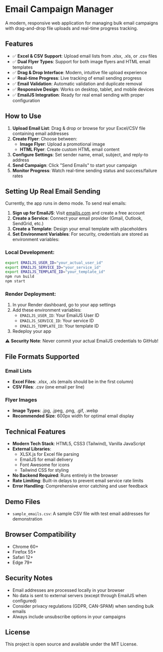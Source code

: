 # Email Campaign Manager

A modern, responsive web application for managing bulk email campaigns with drag-and-drop file uploads and real-time progress tracking.

## Features

- ✅ **Excel & CSV Support**: Upload email lists from .xlsx, .xls, or .csv files
- ✅ **Dual Flyer Types**: Support for both image flyers and HTML email templates
- ✅ **Drag & Drop Interface**: Modern, intuitive file upload experience
- ✅ **Real-time Progress**: Live tracking of email sending progress
- ✅ **Email Validation**: Automatic validation and duplicate removal
- ✅ **Responsive Design**: Works on desktop, tablet, and mobile devices
- ✅ **EmailJS Integration**: Ready for real email sending with proper configuration

## How to Use

1. **Upload Email List**: Drag & drop or browse for your Excel/CSV file containing email addresses
2. **Create Flyer**: Choose between:
   - **Image Flyer**: Upload a promotional image
   - **HTML Flyer**: Create custom HTML email content
3. **Configure Settings**: Set sender name, email, subject, and reply-to address
4. **Send Campaign**: Click "Send Emails" to start your campaign
5. **Monitor Progress**: Watch real-time sending status and success/failure rates

## Setting Up Real Email Sending

Currently, the app runs in demo mode. To send real emails:

1. **Sign up for EmailJS**: Visit [emailjs.com](https://www.emailjs.com/) and create a free account
2. **Create a Service**: Connect your email provider (Gmail, Outlook, SendGrid, etc.)
3. **Create a Template**: Design your email template with placeholders
4. **Set Environment Variables**: For security, credentials are stored as environment variables:

### Local Development:
```bash
export EMAILJS_USER_ID="your_actual_user_id"
export EMAILJS_SERVICE_ID="your_service_id"
export EMAILJS_TEMPLATE_ID="your_template_id"
npm run build
npm start
```

### Render Deployment:
1. In your Render dashboard, go to your app settings
2. Add these environment variables:
   - `EMAILJS_USER_ID`: Your EmailJS User ID
   - `EMAILJS_SERVICE_ID`: Your service ID
   - `EMAILJS_TEMPLATE_ID`: Your template ID
3. Redeploy your app

⚠️ **Security Note**: Never commit your actual EmailJS credentials to GitHub!

## File Formats Supported

### Email Lists
- **Excel Files**: .xlsx, .xls (emails should be in the first column)
- **CSV Files**: .csv (one email per line)

### Flyer Images
- **Image Types**: .jpg, .jpeg, .png, .gif, .webp
- **Recommended Size**: 600px width for optimal email display

## Technical Features

- **Modern Tech Stack**: HTML5, CSS3 (Tailwind), Vanilla JavaScript
- **External Libraries**: 
  - XLSX.js for Excel file parsing
  - EmailJS for email delivery
  - Font Awesome for icons
  - Tailwind CSS for styling
- **No Backend Required**: Runs entirely in the browser
- **Rate Limiting**: Built-in delays to prevent email service rate limits
- **Error Handling**: Comprehensive error catching and user feedback

## Demo Files

- `sample_emails.csv`: A sample CSV file with test email addresses for demonstration

## Browser Compatibility

- Chrome 60+
- Firefox 55+
- Safari 12+
- Edge 79+

## Security Notes

- Email addresses are processed locally in your browser
- No data is sent to external servers (except through EmailJS when configured)
- Consider privacy regulations (GDPR, CAN-SPAM) when sending bulk emails
- Always include unsubscribe options in your campaigns

## License

This project is open source and available under the MIT License.
